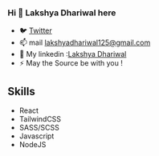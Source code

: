 
### Hi 👋 Lakshya Dhariwal here
- 🐦 [Twitter](https://twitter.com/Lakshya_OnALoop)
- 📫 mail lakshyadhariwal125@gmail.com
- :speech_balloon: My linkedin :[Lakshya Dhariwal](https://www.linkedin.com/in/lakshya-dhariwal-51a7411b6)
- ⚡ May the Source be with you ! 

## Skills
- React
- TailwindCSS
- SASS/SCSS
- Javascript
- NodeJS





